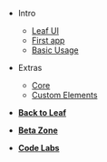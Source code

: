 * Intro
  * [Leaf UI](ui/)
  * [First app](ui/v/0.1.0/first)
  * [Basic Usage](ui/v/0.1.0/basic-usage)

* Extras
  * [Core](ui/v/0.1.0/core)
  * [Custom Elements](ui/v/0.1.0/custom-elements)

* [**Back to Leaf**](/?id=quickly-create-php-projects)

* [**Beta Zone**](2.1-alpha/beta-zone/)

* [**Code Labs**](codelabs/)

